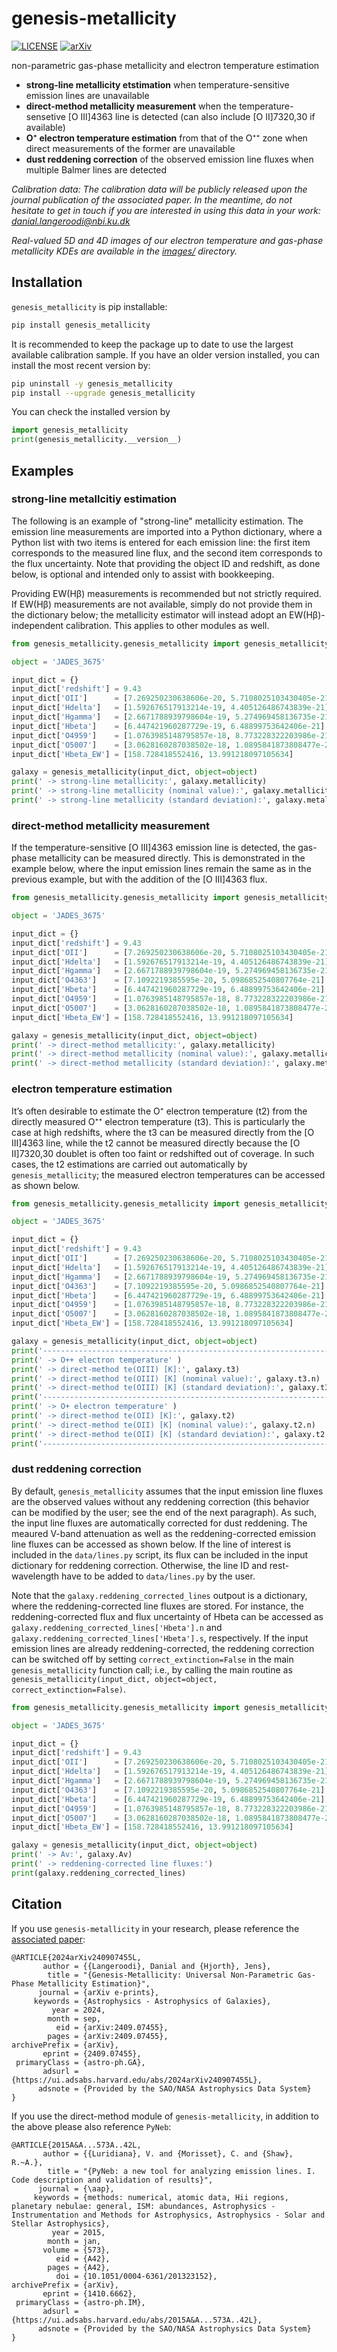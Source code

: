 # genesis-metallicity

[![LICENSE](https://img.shields.io/badge/license-MIT-blue.svg?style=flat)](https://github.com/langeroodi/genesis_metallicity/blob/main/LICENSE)
[![arXiv](https://img.shields.io/badge/arXiv-2409.07455-b31b1b.svg)](https://arxiv.org/abs/2409.07455)

non-parametric gas-phase metallicity and electron temperature estimation

- __strong-line metallicity etstimation__ when temperature-sensitive emission lines are unavailable
- __direct-method metallicity measurement__ when the temperature-sensetive [O III]4363 line is detected (can also include [O II]7320,30 if available)
- __O⁺ electron temperature estimation__ from that of the O⁺⁺ zone when direct measurements of the former are unavailable
- __dust reddening correction__ of the observed emission line fluxes when multiple Balmer lines are detected

*Calibration data: The calibration data will be publicly released upon the journal publication of the associated paper. In the meantime, do not hesitate to get in touch if you are interested in using this data in your work: danial.langeroodi@nbi.ku.dk*

*Real-valued 5D and 4D images of our electron temperature and gas-phase metallicity KDEs are available in the [images/](images/) directory.*

Installation
-------
``genesis_metallicity`` is pip installable:

```bash
pip install genesis_metallicity
```

It is recommended to keep the package up to date to use the largest available calibration sample. If you have an older version installed, you can install the most recent version by:

```bash
pip uninstall -y genesis_metallicity
pip install --upgrade genesis_metallicity
```

You can check the installed version by

```python
import genesis_metallicity
print(genesis_metallicity.__version__)
```

Examples
-------
### strong-line metallcitiy estimation

The following is an example of "strong-line" metallicity estimation. The emission line measurements are imported into a Python dictionary, where a Python list with two items is entered for each emission line: the first item corresponds to the measured line flux, and the second item corresponds to the flux uncertainty. Note that providing the object ID and redshift, as done below, is optional and intended only to assist with bookkeeping.

Providing EW(Hβ) measurements is recommended but not strictly required. If EW(Hβ) measurements are not available, simply do not provide them in the dictionary below; the metallicity estimator will instead adopt an EW(Hβ)-independent calibration. This applies to other modules as well.

```python
from genesis_metallicity.genesis_metallicity import genesis_metallicity

object = 'JADES_3675'

input_dict = {}
input_dict['redshift'] = 9.43
input_dict['OII']      = [7.269250230638606e-20, 5.7108025103430405e-21]
input_dict['Hdelta']   = [1.592676517913214e-19, 4.405126486743839e-21]
input_dict['Hgamma']   = [2.6671788939798604e-19, 5.274969458136735e-21]
input_dict['Hbeta']    = [6.447421960287729e-19, 6.48899753642406e-21]
input_dict['O4959']    = [1.0763985148795857e-18, 8.773228322203986e-21]
input_dict['O5007']    = [3.0628160287038502e-18, 1.0895841873808477e-20]
input_dict['Hbeta_EW'] = [158.728418552416, 13.991218097105634]

galaxy = genesis_metallicity(input_dict, object=object)
print(' -> strong-line metallicity:', galaxy.metallicity)
print(' -> strong-line metallicity (nominal value):', galaxy.metallicity.n)
print(' -> strong-line metallicity (standard deviation):', galaxy.metallicity.s)
```

### direct-method metallicity measurement

If the temperature-sensitive [O III]4363 emission line is detected, the gas-phase metallicity can be measured directly. This is demonstrated in the example below, where the input emission lines remain the same as in the previous example, but with the addition of the [O III]4363 flux.

```python
from genesis_metallicity.genesis_metallicity import genesis_metallicity

object = 'JADES_3675'

input_dict = {}
input_dict['redshift'] = 9.43
input_dict['OII']      = [7.269250230638606e-20, 5.7108025103430405e-21]
input_dict['Hdelta']   = [1.592676517913214e-19, 4.405126486743839e-21]
input_dict['Hgamma']   = [2.6671788939798604e-19, 5.274969458136735e-21]
input_dict['O4363']    = [7.1092219385595e-20, 5.0986852540807764e-21]
input_dict['Hbeta']    = [6.447421960287729e-19, 6.48899753642406e-21]
input_dict['O4959']    = [1.0763985148795857e-18, 8.773228322203986e-21]
input_dict['O5007']    = [3.0628160287038502e-18, 1.0895841873808477e-20]
input_dict['Hbeta_EW'] = [158.728418552416, 13.991218097105634]

galaxy = genesis_metallicity(input_dict, object=object)
print(' -> direct-method metallicity:', galaxy.metallicity)
print(' -> direct-method metallicity (nominal value):', galaxy.metallicity.n)
print(' -> direct-method metallicity (standard deviation):', galaxy.metallicity.s)
```

### electron temperature estimation

It’s often desirable to estimate the O⁺ electron temperature (t2) from the directly measured O⁺⁺ electron temperature (t3). This is particularly the case at high redshifts, where the t3 can be measured directly from the [O III]4363 line, while the t2 cannot be measured directly because the [O II]7320,30 doublet is often too faint or redshifted out of coverage. In such cases, the t2 estimations are carried out automatically by ```genesis_metallicity```; the measured electron temperatures can be accessed as shown below.

```python
from genesis_metallicity.genesis_metallicity import genesis_metallicity

object = 'JADES_3675'

input_dict = {}
input_dict['redshift'] = 9.43
input_dict['OII']      = [7.269250230638606e-20, 5.7108025103430405e-21]
input_dict['Hdelta']   = [1.592676517913214e-19, 4.405126486743839e-21]
input_dict['Hgamma']   = [2.6671788939798604e-19, 5.274969458136735e-21]
input_dict['O4363']    = [7.1092219385595e-20, 5.0986852540807764e-21]
input_dict['Hbeta']    = [6.447421960287729e-19, 6.48899753642406e-21]
input_dict['O4959']    = [1.0763985148795857e-18, 8.773228322203986e-21]
input_dict['O5007']    = [3.0628160287038502e-18, 1.0895841873808477e-20]
input_dict['Hbeta_EW'] = [158.728418552416, 13.991218097105634]

galaxy = genesis_metallicity(input_dict, object=object)
print('--------------------------------------------------------------------------')
print(' -> O++ electron temperature' )
print(' -> direct-method te(OIII) [K]:', galaxy.t3)
print(' -> direct-method te(OIII) [K] (nominal value):', galaxy.t3.n)
print(' -> direct-method te(OIII) [K] (standard deviation):', galaxy.t3.s)
print('--------------------------------------------------------------------------')
print(' -> O+ electron temperature' )
print(' -> direct-method te(OII) [K]:', galaxy.t2)
print(' -> direct-method te(OII) [K] (nominal value):', galaxy.t2.n)
print(' -> direct-method te(OII) [K] (standard deviation):', galaxy.t2.s)
print('--------------------------------------------------------------------------')
```

### dust reddening correction

By default, ```genesis_metallicity``` assumes that the input emission line fluxes are the observed values without any reddening correction (this behavior can be modified by the user; see the end of the next paragraph). As such, the input line fluxes are automatically corrected for dust reddening. The meaured V-band attenuation as well as the reddening-corrected emission line fluxes can be accessed as shown below. If the line of interest is included in the ```data/lines.py``` script, its flux can be included in the input dictionary for reddening correction. Otherwise, the line ID and rest-wavelength have to be added to ```data/lines.py``` by the user.

Note that the ```galaxy.reddening_corrected_lines``` outpout is a dictionary, where the reddening-corrected line fluxes are stored. For instance, the reddening-corrected flux and flux uncertainty of Hbeta can be accessed as ```galaxy.reddening_corrected_lines['Hbeta'].n``` and ```galaxy.reddening_corrected_lines['Hbeta'].s```, respectively. If the input emission lines are already reddening-corrected, the reddening correction can be switched off by setting ```correct_extinction=False``` in the main ```genesis_metallicity``` function call; i.e., by calling the main routine as ```genesis_metallicity(input_dict, object=object, correct_extinction=False)```.

```python
from genesis_metallicity.genesis_metallicity import genesis_metallicity

object = 'JADES_3675'

input_dict = {}
input_dict['redshift'] = 9.43
input_dict['OII']      = [7.269250230638606e-20, 5.7108025103430405e-21]
input_dict['Hdelta']   = [1.592676517913214e-19, 4.405126486743839e-21]
input_dict['Hgamma']   = [2.6671788939798604e-19, 5.274969458136735e-21]
input_dict['O4363']    = [7.1092219385595e-20, 5.0986852540807764e-21]
input_dict['Hbeta']    = [6.447421960287729e-19, 6.48899753642406e-21]
input_dict['O4959']    = [1.0763985148795857e-18, 8.773228322203986e-21]
input_dict['O5007']    = [3.0628160287038502e-18, 1.0895841873808477e-20]
input_dict['Hbeta_EW'] = [158.728418552416, 13.991218097105634]

galaxy = genesis_metallicity(input_dict, object=object)
print(' -> Av:', galaxy.Av)
print(' -> reddening-corrected line fluxes:')
print(galaxy.reddening_corrected_lines)
```

Citation
-------

If you use ```genesis-metallicity``` in your research, please reference the [associated paper](https://ui.adsabs.harvard.edu/abs/2024arXiv240907455L/abstract):

```bibtext
@ARTICLE{2024arXiv240907455L,
       author = {{Langeroodi}, Danial and {Hjorth}, Jens},
        title = "{Genesis-Metallicity: Universal Non-Parametric Gas-Phase Metallicity Estimation}",
      journal = {arXiv e-prints},
     keywords = {Astrophysics - Astrophysics of Galaxies},
         year = 2024,
        month = sep,
          eid = {arXiv:2409.07455},
        pages = {arXiv:2409.07455},
archivePrefix = {arXiv},
       eprint = {2409.07455},
 primaryClass = {astro-ph.GA},
       adsurl = {https://ui.adsabs.harvard.edu/abs/2024arXiv240907455L},
      adsnote = {Provided by the SAO/NASA Astrophysics Data System}
}
```

If you use the direct-method module of ```genesis-metallicity```, in addition to the above please also reference ```PyNeb```:

```bitext
@ARTICLE{2015A&A...573A..42L,
       author = {{Luridiana}, V. and {Morisset}, C. and {Shaw}, R.~A.},
        title = "{PyNeb: a new tool for analyzing emission lines. I. Code description and validation of results}",
      journal = {\aap},
     keywords = {methods: numerical, atomic data, Hii regions, planetary nebulae: general, ISM: abundances, Astrophysics - Instrumentation and Methods for Astrophysics, Astrophysics - Solar and Stellar Astrophysics},
         year = 2015,
        month = jan,
       volume = {573},
          eid = {A42},
        pages = {A42},
          doi = {10.1051/0004-6361/201323152},
archivePrefix = {arXiv},
       eprint = {1410.6662},
 primaryClass = {astro-ph.IM},
       adsurl = {https://ui.adsabs.harvard.edu/abs/2015A&A...573A..42L},
      adsnote = {Provided by the SAO/NASA Astrophysics Data System}
}
```
